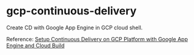 # gcp-continuous-delivery

Create CD with Google App Engine in GCP cloud shell.

Reference: [Setup Continuous Delivery on GCP Platform with Google App Engine and Cloud Build](https://www.youtube.com/watch?v=_TfWdOvQXwU)
